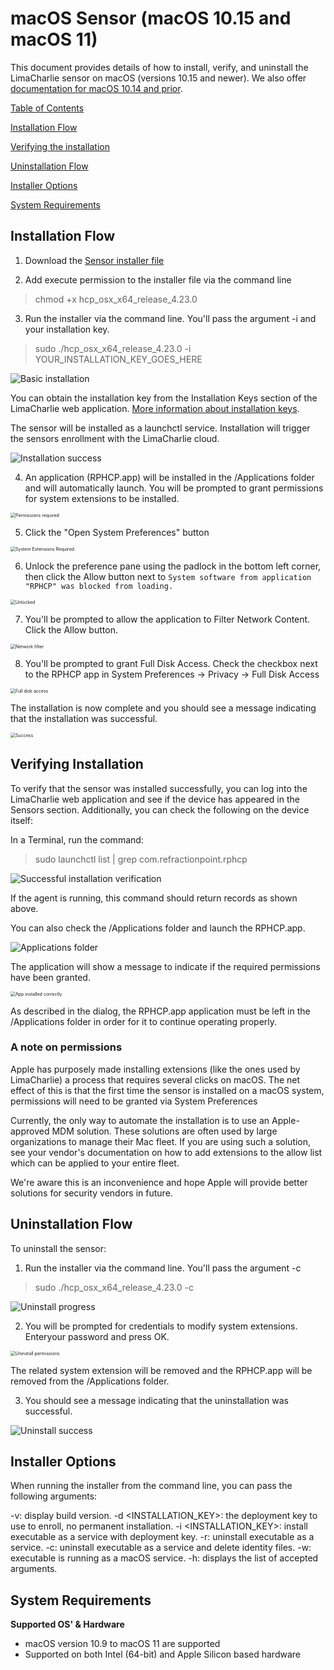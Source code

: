 # macOS Sensor (macOS 10.15 and macOS 11)

This document provides details of how to install, verify, and uninstall the LimaCharlie sensor on macOS (versions 10.15 and newer).  We also offer [documentation for macOS 10.14 and prior](macOS_sensor_installation-older.md).



<u>Table of Contents</u>

[Installation Flow](#Installation-Flow)

[Verifying the installation](#Verifying-Installation)

[Uninstallation Flow](#Uninstallation-Flow)

[Installer Options](#Installer-Options)

[System Requirements](#System-Requirements)

<a name="Installation-Flow"></a>

## Installation Flow

1. Download the [Sensor installer file](https://app.limacharlie.io/get/mac/64)



2. Add execute permission to the installer file via the command line

> chmod +x hcp_osx_x64_release_4.23.0



3. Run the installer via the command line.  You'll pass the argument -i and your installation key.

> sudo ./hcp_osx_x64_release_4.23.0 -i YOUR_INSTALLATION_KEY_GOES_HERE

<img src="https://storage.googleapis.com/limacharlie-io/doc/sensor-installation/macOS/images/Installation/01-Basic_installation.png" alt="Basic installation" style="zoom:100%;" />

You can obtain the installation key from the Installation Keys section of the LimaCharlie web application.  [More information about installation keys](https://doc.limacharlie.io/docs/documentation/docs/manage_keys.md).

The sensor will be installed as a launchctl service.  Installation will trigger the sensors enrollment with the LimaCharlie cloud.

<img src="https://storage.googleapis.com/limacharlie-io/doc/sensor-installation/macOS/images/Installation/02-Installation_success.png" alt="Installation success" style="zoom:100%;" />

4. An application (RPHCP.app) will be installed in the /Applications folder and will automatically launch.  You will be prompted to grant permissions for system extensions to be installed.

<img src="https://storage.googleapis.com/limacharlie-io/doc/sensor-installation/macOS/images/Installation/03-Permissions_Required.png" alt="Permissions required" style="zoom:50%;" />

5.  Click the "Open System Preferences" button

<img src="https://storage.googleapis.com/limacharlie-io/doc/sensor-installation/macOS/images/Installation/04-System_Extension_Required.png" alt="System Extensions Required" style="zoom:50%;" />

6.  Unlock the preference pane using the padlock in the bottom left corner, then click the Allow button next to `System software from application "RPHCP" was blocked from loading.`

<img src="https://storage.googleapis.com/limacharlie-io/doc/sensor-installation/macOS/images/Installation/06-Allow_System_Software_Unlocked.png" alt="Unlocked" style="zoom:50%;" />

7.  You'll be prompted to allow the application to Filter Network Content.  Click the Allow button.

<img src="https://storage.googleapis.com/limacharlie-io/doc/sensor-installation/macOS/images/Installation/07--Network_Filter.png" alt="Network filter" style="zoom:50%;" />

8.  You'll be prompted to grant Full Disk Access.  Check the checkbox next to the RPHCP app in System Preferences -> Privacy -> Full Disk Access

<img src="https://storage.googleapis.com/limacharlie-io/doc/sensor-installation/macOS/images/Installation/08-Full_Disk_Access.png" alt="Full disk access" style="zoom:50%;" />

The installation is now complete and you should see a message indicating that the installation was successful.

<img src="https://storage.googleapis.com/limacharlie-io/doc/sensor-installation/macOS/images/Installation/09-Success.png" alt="Success" style="zoom:50%;" />

<a name="Verifying-Installation"></a>
## Verifying Installation

To verify that the sensor was installed successfully, you can log into the LimaCharlie web application and see if the device has appeared in the Sensors section.  Additionally, you can check the following on the device itself:

In a Terminal, run the command:

> sudo launchctl list | grep com.refractionpoint.rphcp

<img src="https://storage.googleapis.com/limacharlie-io/doc/sensor-installation/macOS/images/Verification/Verification-installation-successful.png" alt="Successful installation verification" style="zoom:100%;" />

If the agent is running, this command should return records as shown above.



You can also check the /Applications folder and launch the RPHCP.app.

<img src="https://storage.googleapis.com/limacharlie-io/doc/sensor-installation/macOS/images/Installation/10-Applications.png" alt="Applications folder" style="zoom:100%;" />



The application will show a message to indicate if the required permissions have been granted.

<img src="https://storage.googleapis.com/limacharlie-io/doc/sensor-installation/macOS/images/Installation/11-App_Installed_Correctly.png" alt="App installed correctly" style="zoom:50%;" />

As described in the dialog, the RPHCP.app application must be left in the /Applications folder in order for it to continue operating properly.




### A note on permissions
Apple has purposely made installing extensions (like the ones used by LimaCharlie) a process that requires several clicks on macOS.  The net effect of this is that the first time the sensor is installed on a macOS system, permissions will need to be granted via System Preferences

Currently, the only way to automate the installation is to use an Apple-approved MDM solution. These solutions are often used by large organizations to manage their Mac fleet. If you are using such a solution, see your vendor's documentation on how to add extensions to the allow list which can be applied to your entire fleet.

We're aware this is an inconvenience and hope Apple will provide better solutions for security vendors in future.



<a name="Uninstallation-Flow"></a>
## Uninstallation Flow

To uninstall the sensor:

1. Run the installer via the command line.  You'll pass the argument -c

> sudo ./hcp_osx_x64_release_4.23.0 -c

<img src="https://storage.googleapis.com/limacharlie-io/doc/sensor-installation/macOS/images/Uninstallation/1-Uninstall_Progress.png" alt="Uninstall progress" style="zoom:100%;" />

2. You will be prompted for credentials to modify system extensions.  Enteryour password and press OK.

<img src="https://storage.googleapis.com/limacharlie-io/doc/sensor-installation/macOS/images/Uninstallation/2-Uninstaller_Permissions.png" alt="Uninstall permissions" style="zoom:50%;" />

The related system extension will be removed and the RPHCP.app will be removed from the /Applications folder.



3.  You should see a message indicating that the uninstallation was successful.

<img src="https://storage.googleapis.com/limacharlie-io/doc/sensor-installation/macOS/images/Uninstallation/3-Uninstall_Success.png" alt="Uninstall success" style="zoom:100%;" />


<a name="Installer-Options"></a>
## Installer Options

When running the installer from the command line, you can pass the following arguments:

-v: display build version.
-d <INSTALLATION_KEY>: the deployment key to use to enroll, no permanent installation.
-i <INSTALLATION_KEY>: install executable as a service with deployment key.
-r: uninstall executable as a service.
-c: uninstall executable as a service and delete identity files.
-w: executable is running as a macOS service.
-h: displays the list of accepted arguments.


<a name="System-Requirements"></a>
## System Requirements

**Supported OS' & Hardware**

- macOS version 10.9 to macOS 11 are supported
- Supported on both Intel (64-bit) and Apple Silicon based hardware 

